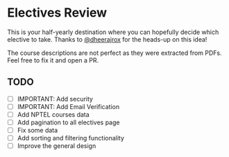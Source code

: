 # Electives Review
This is your half-yearly destination where you can hopefully decide which elective to take. Thanks to [@dheerajrox](https://github.com/dheerajrox) for the heads-up on this idea!

The course descriptions are not perfect as they were extracted from PDFs. Feel free to fix it and open a PR.

## TODO
- [ ] IMPORTANT: Add security
- [ ] IMPORTANT: Add Email Verification
- [ ] Add NPTEL courses data
- [ ] Add pagination to all electives page
- [ ] Fix some data
- [ ] Add sorting and filtering functionality
- [ ] Improve the general design